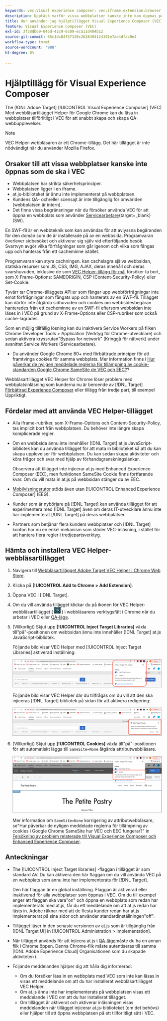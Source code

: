 ```yaml
---
keywords: vec;Visual experience composer; vec;iframe;extension;browser
description: Upptäck varför vissa webbplatser kanske inte kan öppnas på ett tillförlitligt sätt i Visual Experience Composer (VEC). Med webbläsartillägget VEC Helper kan du läsa in webbplatser tillförlitligt i VEC.
title: Hur använder jag hjälptillägget Visual Experience Composer (VEC)?
feature: Visual Experience Composer (VEC)
exl-id: 3f38db69-046d-42c9-8c09-eca11d404b12
source-git-commit: 85c1dc84f57130c2638484124191e7ae4dfac9e4
workflow-type: tm+mt
source-wordcount: '988'
ht-degree: 0%

---
```


# Hjälptillägg för Visual Experience Composer

The [!DNL Adobe Target] [!UICONTROL Visual Experience Composer] (VEC) Med webbläsartillägget Helper för Google Chrome kan du läsa in webbplatser tillförlitligt i VEC för att snabbt skapa och skapa QA-webbupplevelser.

>[!NOTE]
>
>VEC Helper-webbläsaren är ett Chrome-tillägg. Det här tillägget är inte nödvändigt när du använder Mozilla Firefox.

## Orsaker till att vissa webbplatser kanske inte öppnas som de ska i VEC

* Webbplatsen har strikta säkerhetsprinciper.
* Webbplatsen ligger i en iframe.
* at.js-biblioteket är ännu inte implementerat på webbplatsen.
* Kundens QA- och/eller scensajt är inte tillgänglig för omvärlden (webbplatsen är intern).
* Det finns vissa begränsningar när du försöker använda VEC för att öppna en webbplats som använder [Servicearbetare](https://developer.mozilla.org/en-US/docs/Web/API/Service_Worker_API){target=_blank} (SW).

En SWF-fil är en webbteknik som kan användas för att avlyssna begäranden för den domän som de är installerade på av en webbsida. Programvaran överlever sidbesöket och aktiverar sig själv vid efterföljande besök. Svartvyn avgör vilka förfrågningar som går igenom och vilka som fångas upp och hanteras från ett cacheminne istället.

Programvaran kan styra cachningen. kan cachelagra själva webbsidan, statiska resurser som JS, CSS, IMG, AJAX, deras innehåll och deras svarshuvuden, inklusive de som [VEC Helper-tillägg för mål](/help/main/c-experiences/c-visual-experience-composer/r-troubleshoot-composer/vec-helper-browser-extension.md) försöker ta bort, som X-Frame-Options: SAMEORIGIN, CSP (Content-Security-Policy) eller Set-Cookie.

Tyvärr tar Chrome-tilläggets API:er som fångar upp webbförfrågningar inte emot förfrågningar som fångats upp och hanterats av en SWF-fil. Tillägget kan därför inte åtgärda sidhuvuden och cookies om webbsidesbegäran hanterades från ett cacheminne av en SWF-fil eftersom webbsidan inte läses in i VEC på grund av X-Frame-Options eller CSP-rubriker som också cache-lagrades.

Som en möjlig tillfällig lösning kan du inaktivera Service Workers på fliken Chrome Developer Tools > Application (Verktyg för Chrome-utvecklare) och sedan aktivera kryssrutan&quot;Bypass for network&quot; (Kringgå för nätverk) under avsnittet Service Workers (Servicearbetare).

* Du använder Google Chrome 80+ med förbättrade principer för att framtvinga cookies för samma webbplats. Mer information finns i [Hur påverkar de nyligen meddelade reglerna för tillämpning av cookie-standarden Google Chrome SameSite de VEC och EEC?](/help/main/c-experiences/c-visual-experience-composer/r-troubleshoot-composer/issues-related-to-the-visual-experience-composer-vec-and-enhanced-experience-composer-eec.md#samesite)?

Webbläsartillägget VEC Helper för Chrome löser problem med webbplatsinläsning som kunderna nu är beroende av [!DNL Target] [Förbättrad Experience Composer](/help/main/administrating-target/visual-experience-composer-set-up.md#eec) eller tillägg från tredje part, till exempel Uppriktigt.

## Fördelar med att använda VEC Helper-tillägget

* Alla iframe-rubriker, som X-Frame-Options och Content-Security-Policy, tas implicit bort från webbplatsen. Du behöver inte längre skapa komplicerade regler.
* Om en webbsida ännu inte innehåller [!DNL Target] at.js JavaScript-bibliotek kan du använda tillägget för att mata in biblioteket så att du kan skapa upplevelser för webbplatsen. Du kan sedan skapa aktiviteter och köra frågor och svar med hjälp av förhandsgranskningslänkar.

   Observera att tillägget inte injicerar at.js med Enhanced Experience Composer (EEC), men funktionen SameSite Cookie finns fortfarande kvar. Om du vill mata in at.js på webbsidan stänger du av EEC.

* [Mobilvisningsrutor](/help/main/c-experiences/c-visual-experience-composer/mobile-viewports.md) stöds även utan [!UICONTROL Enhanced Experience Composer] (EEG).
* Kunder som är nybörjare på [!DNL Target] kan använda tillägget för att experimentera med [!DNL Target] även om deras IT-utvecklare ännu inte har implementerat [!DNL Target] på deras webbplatser.
* Partners som betjänar flera kunders webbplatser och [!DNL Target] konton har nu en enkel mekanism som stöder VEC-inläsning, i stället för att hantera flera regler i tredjepartsverktyg.

## Hämta och installera VEC Helper-webbläsartillägget

1. Navigera till [Webbläsartillägget Adobe Target VEC Helper i Chrome Web Store](https://chrome.google.com/webstore/detail/adobe-target-vec-helper/ggjpideecfnbipkacplkhhaflkdjagak).
1. Klicka på **[!UICONTROL Add to Chrome > Add Extension]**.
1. Öppna VEC i [!DNL Target].
1. Om du vill använda tillägget klickar du på ikonen för VEC Helper-webbläsartillägget ( ![VEC Helper: ikon](/help/main/c-experiences/c-visual-experience-composer/r-troubleshoot-composer/assets/vec-help-extension.png) ) i webbläsarens verktygsfält i Chrome när du arbetar i VEC eller [QA-läge](/help/main/c-activities/c-activity-qa/activity-qa.md).
1. (Villkorligt) Skjut upp **[!UICONTROL Inject Target Libraries]** växla till&quot;på&quot;-positionen om webbsidan ännu inte innehåller [!DNL Target] at.js JavaScript-bibliotek.

   Följande bild visar VEC Helper med [!UICONTROL Inject Target Libraries] aktiverad inställning:

   ![VEC-hjälp 1](/help/main/c-experiences/c-visual-experience-composer/r-troubleshoot-composer/assets/vec-help-extension-1.png)

   Följande bild visar VEC Helper där du tillfrågas om du vill att den ska injiceras [!DNL Target] bibliotek på sidan för att aktivera redigering:

   ![VEC-hjälp 2](/help/main/c-experiences/c-visual-experience-composer/r-troubleshoot-composer/assets/vec-helper.png)

1. (Villkorligt) Skjut upp **[!UICONTROL Cookies]** växla till&quot;på&quot;-positionen för att automatiskt lägga till `SameSite=None` åtgärda attributwebbläsare.

   ![Cookies i VEC-hjälptillägget](/help/main/c-experiences/c-visual-experience-composer/r-troubleshoot-composer/assets/cookies-vec-helper.png)

   Mer information om `SameSite=None` korrigering av attributwebbläsare, se&quot;Hur påverkar de nyligen meddelade reglerna för tillämpning av cookies i Google Chrome SameSite hur VEC och EEC fungerar?&quot; in [Felsökning av problem relaterade till Visual Experience Composer och Enhanced Experience Composer](/help/main/c-experiences/c-visual-experience-composer/r-troubleshoot-composer/issues-related-to-the-visual-experience-composer-vec-and-enhanced-experience-composer-eec.md#samesite).

## Anteckningar

* The [!UICONTROL Inject Target libraries] -flaggan i tillägget är som standard AV. Du kan aktivera den här flaggan om du vill använda VEC på en webbplats som ännu inte har implementerats för [!DNL Target].

   Den här flaggan är en global inställning. Flaggan är aktiverad eller inaktiverad för alla webbplatser som öppnas i VEC. Om du till exempel anger att flaggan ska vara&quot;on&quot; och öppna en webbplats som redan har implementerats med at.js, får du ett meddelande om att at.js redan har lästs in. Adobe räknar med att de flesta kunder redan har at.js implementerat på sina sidor och använder standardinställningen&quot;off&quot;.

* Tillägget läser in den senaste versionen av at.js som är tillgänglig från [!DNL Target UI] in [!UICONTROL Administration > Implementation].
* När tillägget används för att injicera at.js i [QA-läge](/help/main/c-activities/c-activity-qa/activity-qa.md)måste du ha en annan flik i Chrome öppen. Denna Chrome-flik måste autentiseras till samma [!DNL Adobe Experience Cloud] Organisationen som du skapade aktiviteten i.
* Följande meddelanden hjälper dig att hålla dig informerad:

   * Om du försöker läsa in en webbplats med VEC som inte kan läsas in visas ett meddelande om att du har installerat webbläsartillägget VEC Helper.
   * Om at.js ännu inte har implementerats på webbplatsen visas ett meddelande i VEC om att du har installerat tillägget.
   * Om tillägget är aktiverat och aktiverar inläsningen visas meddelanden när tillägget injicerar at.js-biblioteket (om det behövs) eller hjälper till att öppna webbplatsen på ett tillförlitligt sätt i VEC.

